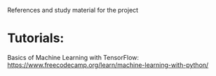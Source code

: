 References and study material for the project

# Tutorials:
Basics of Machine Learning with TensorFlow: https://www.freecodecamp.org/learn/machine-learning-with-python/
